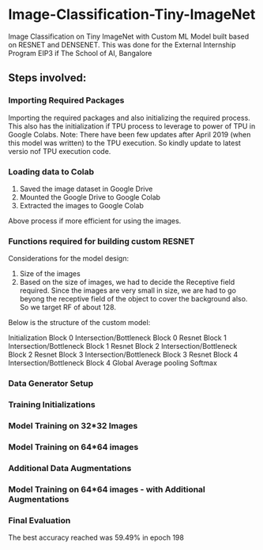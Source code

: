 # Image-Classification-Tiny-ImageNet
Image Classification on Tiny ImageNet with Custom ML Model built based on RESNET and DENSENET. This was done for the External Internship Program EIP3 if The School of AI, Bangalore

## Steps involved:

### Importing Required Packages
Importing the required packages and also initializing the required process. This also has the initialization if TPU process to leverage to power of TPU in Google Colabs. 
Note: There have been few updates after April 2019 (when this model was written) to the TPU execution. So kindly update to latest versio nof TPU execution code. 

### Loading data to Colab
1) Saved the image dataset in Google Drive
2) Mounted the Google Drive to Google Colab
3) Extracted the images to Google Colab

Above process if more efficient for using the images. 

### Functions required for building custom RESNET

Considerations for the model design:
1) Size of the images
2) Based on the size of images, we had to decide the Receptive field required. Since the images are very small in size, we are had to go beyong the receptive field of the object to cover the background also. So we target RF of about 128.

Below is the structure of the custom model:

Initialization Block 0
Intersection/Bottleneck Block 0
Resnet Block 1
Intersection/Bottleneck Block 1
Resnet Block 2
Intersection/Bottleneck Block 2
Resnet Block 3
Intersection/Bottleneck Block 3
Resnet Block 4
Intersection/Bottleneck Block 4
Global Average pooling
Softmax

### Data Generator Setup

### Training Initializations

### Model Training on 32*32 Images

### Model Training on 64*64 images

### Additional Data Augmentations

### Model Training on 64*64 images - with Additional Augmentations

### Final Evaluation

The best accuracy reached was 59.49% in epoch 198
